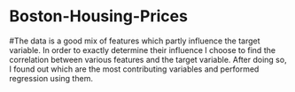 # Boston-Housing-Prices
#The data is a good mix of features which partly influence the target variable. In order to exactly determine their influence I choose to find the correlation between various features and the target variable. After doing so, I found out which are the most contributing variables and performed regression using them. 
